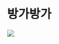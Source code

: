 # 방가방가
![](https://i.namu.wiki/i/jh7YF62dbpI8trh7CWiFeq-sN5NQYnnIslixUTiAWaujOUAnaLxtGd2eJkFCRj_sp6GHpWXSuWaCEGCYbVqRzg.webp)
